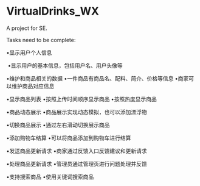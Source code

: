 # VirtualDrinks_WX
A project for SE.

Tasks need to be complete:

•显示用户个人信息

​	•显示用户的基本信息，包括用户名、用户头像等

•维护和商品相关的数据
	•一件商品有商品名、配料、简介、价格等信息
	•商家可以维护商品对应信息

•显示商品列表
	•按照上传时间顺序显示商品
	•按照热度显示商品

•商品动态展示
	•商品展示实现动态模拟，也可以添加漂浮物

•切换商品展示
	•通过左右滑动切换展示商品

•添加购物车结算
	•可以将商品添加到购物车进行结算

•发送商品更新请求
	•商家通过反馈入口反馈建议和更新请求

•处理商品更新请求
	•管理员通过管理页进行问题处理并反馈

•支持搜索商品
	•使用关键词搜索商品